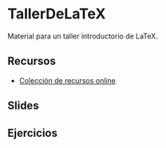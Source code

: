# TallerDeLaTeX

Material para un taller introductorio de LaTeX.

## Recursos

- [Colección de recursos online](https://www.gettoby.com/p/0qk18rdy622p)

## Slides

## Ejercicios

